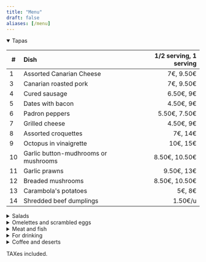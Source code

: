```yaml
---
title: "Menu"
draft: false
aliases: [/menu]
---
```


<details open>
<summary>Tapas</summary>

| # | Dish | 1/2 serving, 1 serving |
|---|:---|---:|
| 1 | Assorted Canarian Cheese | 7€, 9.50€| 
| 3 | Canarian roasted pork | 7€, 9.50€|
| 4 | Cured sausage | 6.50€, 9€|
| 5 | Dates with bacon | 4.50€, 9€|
| 6 | Padron peppers | 5.50€, 7.50€|
| 7 | Grilled cheese | 4.50€, 9€|
| 8 | Assorted croquettes | 7€, 14€|
| 9 | Octopus in vinaigrette | 10€, 15€|
| 10 | Garlic button-mudhrooms or mushrooms | 8.50€, 10.50€|
| 11 | Garlic prawns | 9.50€, 13€|
| 12 | Breaded mushrooms | 8.50€, 10.50€|
| 13 | Carambola's potatoes | 5€, 8€|
| 14 | Shredded beef dumplings | 1.50€/u|

</details>

<details>
<summary>Salads</summary>

| # |  Dish | 1/2 serving, 1 serving |
|---|:---|---:|
| 15 | House salad | 8.50€, 13€|
| 16 | Tomatoes, onions and tuna salad | 7.50€, 9.50€|
| 17 | Potato salad | 4€, 7.50€|

</details>

<details>
<summary>Omelettes and scrambled eggs</summary>

| # | Dish | 1/2 serving, 1 serving |
|---|---|---:|
| 20 | House scrambled eggs | 7€, 9€|
| 21 | Mushrooms scrambled eggs | 8€, 11€|
| 22 | Prawns and mushrooms scrambled eggs | 9€, 12€|
| 23 | Canarian omelette | 7€, 9€|
| 24 | Garlic omelette | 5€|
| 25 | Spanish omelette | 5€, 7€|
| 26 | Cured sausages omelette | 6€, 8€|
| 27 | Cod omelette | 7€, 9€|
| 28 | Meat stuffed omelette | 5€, 7€|

</details>

<details>
<summary>Meat and fish</summary>

| # | Dish | 1/2 serving, 1 serving |
|---|---|---:|
| 30 | Meat or tuna stuffed zucchini | 8.50€/u|
| 31 | Meat or tuna stuffed pepper | 8.50€/u|
| 32 | Moussaka | 8.50€/u|
| 33 | Garlic chopped beef sirloin | 10€, 14€|
| 34 | Chopped beef sirloin w/ Cocacola | 11€, 15€|
| 35 | Chopped beef sirloin with prawns | 12€, 16€|
| 36 | Sweet potatoe with cod and mojo | 4.50€/u|
| 37 | Meatballs | 7€, 14€|
| 38 | Canarian beef stew | 8€, 12€|
| 39 | Breaded chopped chicken breast | 8€, 11€|
| 40 | Garlic chopped chicken breast | 8€, 11€|
| 41 | Garlic fried rabbit| 9€, 14€|
| 42 | Papas arrugadas con mojo | 4€, 6€|

</details>

<details>
<summary>For drinking</summary>

## Wines

<center>Red wines</center>

| # | Product | Price |
|---|:---|---:|
| 50 | House red wine  | 1/4 2€, 1/2 4€|
| 51 | Mocanero  | 13€|
| 52 | Presas Ocampo  | 13€|
| 53 | Presas Ocampo Barrica  | 15€|
| 54 | El Monje Tradicional  | 14€|
| 55 | El Monje Hollera  | 14€|

<center>White wines</center>

| # | Product | Price |
|---|:---|---:|
| 60 | House dry white wine  | 1/4 2€, 1/2 4€|
| 61 | House fruity white wine | 1/4 2€, 1/2 4€|
| 62 | Brumas de Ayoza Afrutado | 16€|
| 63 | Brumas de Ayoza Seco | 16€|

## Beers

|   | Product | Price |
|---|---|---:|
| 70 | Draft beer |  caña 1.20€, 1906 3€|
| 71 | Dorada pilsen o especial  | 1.50€|
| 72 | Dorada sin o Tropical limón | 1.50€|
| 73 | Dorada especial roja o Tropical 1924 | 2€|
| 74 | 1906 Especial o Red Vintage | 3€|
| 75 | 1906 Black coupage o Irish Red Ale | 3.50€|
| 76 | Brewdog Punk IPA o Erdinger Dunkel | 3.50€|

## Other drinks

|   | Product | Price |
|---|:---|---:|
| 80 | Water |  1/2l 1€, 1l 2€|
| 81 | Sparkling water |  1/2l 1.20€|
| 82 | Sodas |  1.50€|

</details>

<details>
<summary>Coffee and deserts</summary>

| # | Product | Price |
|---|:---|---:|
| 90 | Homemade Flans |  3.50€|
| 91 | Homemade Pies |  4€|
| 92 | Teas, coffee|  1€|
| 93 | Cortados |  1.20€|
| 94 | Milky coffee |  1.50€|

</details>

TAXes included.